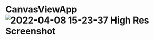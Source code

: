 # CanvasViewApp![2022-04-08 15-23-37 High Res Screenshot](https://user-images.githubusercontent.com/47243793/162595836-72d72346-16de-427c-9a93-9a91e0ec0be2.png)
